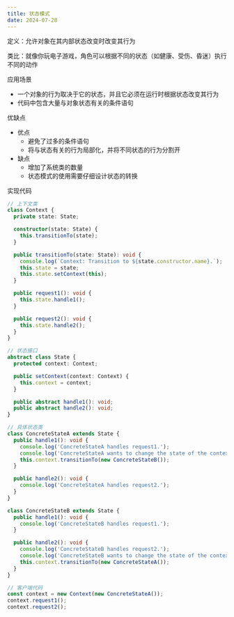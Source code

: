 ```yaml
---
title: 状态模式
date: 2024-07-28
---
```

定义：允许对象在其内部状态改变时改变其行为

类比：就像你玩电子游戏，角色可以根据不同的状态（如健康、受伤、昏迷）执行不同的动作

应用场景

- 一个对象的行为取决于它的状态，并且它必须在运行时根据状态改变其行为
- 代码中包含大量与对象状态有关的条件语句

优缺点

- 优点
    - 避免了过多的条件语句
    - 将与状态有关的行为局部化，并将不同状态的行为分割开
- 缺点
    - 增加了系统类的数量
    - 状态模式的使用需要仔细设计状态的转换

实现代码

```ts
// 上下文类
class Context {
  private state: State;

  constructor(state: State) {
    this.transitionTo(state);
  }

  public transitionTo(state: State): void {
    console.log(`Context: Transition to ${state.constructor.name}.`);
    this.state = state;
    this.state.setContext(this);
  }

  public request1(): void {
    this.state.handle1();
  }

  public request2(): void {
    this.state.handle2();
  }
}

// 状态接口
abstract class State {
  protected context: Context;

  public setContext(context: Context) {
    this.context = context;
  }

  public abstract handle1(): void;
  public abstract handle2(): void;
}

// 具体状态类
class ConcreteStateA extends State {
  public handle1(): void {
    console.log('ConcreteStateA handles request1.');
    console.log('ConcreteStateA wants to change the state of the context.');
    this.context.transitionTo(new ConcreteStateB());
  }

  public handle2(): void {
    console.log('ConcreteStateA handles request2.');
  }
}

class ConcreteStateB extends State {
  public handle1(): void {
    console.log('ConcreteStateB handles request1.');
  }

  public handle2(): void {
    console.log('ConcreteStateB handles request2.');
    console.log('ConcreteStateB wants to change the state of the context.');
    this.context.transitionTo(new ConcreteStateA());
  }
}

// 客户端代码
const context = new Context(new ConcreteStateA());
context.request1();
context.request2();
```
